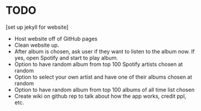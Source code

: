 # TODO

[set up jekyll for website]

- Host website off of GitHub pages
- Clean website up.
- After album is chosen, ask user if they want to listen to the album now. If yes, open Spotify and start to play album.
- Option to have random album from top 100 Spotify artists chosen at random
- Option to select your own artist and have one of their albums chosen at random 
- Option to have random album from top 100 albums of all time list chosen
- Create wiki on github rep to talk about how the app works, credit ppl, etc.

